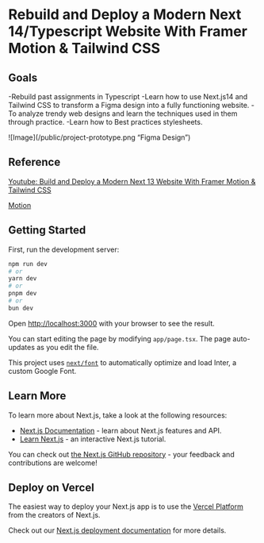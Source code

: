 # Rebuild and Deploy a Modern Next 14/Typescript Website With Framer Motion & Tailwind CSS

## Goals

-Rebuild past assignments in Typescript
-Learn how to use Next.js14 and Tailwind CSS to transform a Figma design into a fully functioning website.
-To analyze trendy web designs and learn the techniques used in them through practice.
-Learn how to Best practices stylesheets.

![Image](/public/project-prototype.png “Figma Design”)

## Reference

[Youtube: Build and Deploy a Modern Next 13 Website With Framer Motion & Tailwind CSS](https://www.youtube.com/watch?v=ugCN_gynFYw&t=1517s)

[Motion](https://www.framer.com/motion/)

## Getting Started

First, run the development server:

```bash
npm run dev
# or
yarn dev
# or
pnpm dev
# or
bun dev
```

Open [http://localhost:3000](http://localhost:3000) with your browser to see the result.

You can start editing the page by modifying `app/page.tsx`. The page auto-updates as you edit the file.

This project uses [`next/font`](https://nextjs.org/docs/basic-features/font-optimization) to automatically optimize and load Inter, a custom Google Font.

## Learn More

To learn more about Next.js, take a look at the following resources:

- [Next.js Documentation](https://nextjs.org/docs) - learn about Next.js features and API.
- [Learn Next.js](https://nextjs.org/learn) - an interactive Next.js tutorial.

You can check out [the Next.js GitHub repository](https://github.com/vercel/next.js/) - your feedback and contributions are welcome!

## Deploy on Vercel

The easiest way to deploy your Next.js app is to use the [Vercel Platform](https://vercel.com/new?utm_medium=default-template&filter=next.js&utm_source=create-next-app&utm_campaign=create-next-app-readme) from the creators of Next.js.

Check out our [Next.js deployment documentation](https://nextjs.org/docs/deployment) for more details.
